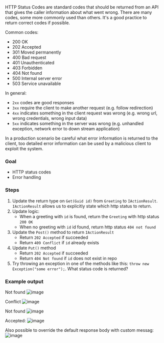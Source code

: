 HTTP Status Codes are standard codes that should be returned from an API that gives the caller information about what went wrong. There are many codes, some more commonly used than others. It's a good practice to return correct codes if possible.

Common codes:
* 200 OK
* 202 Accepted
* 301 Moved permanently
* 400 Bad request
* 401 Unauthenticated
* 403 Forbidden
* 404 Not found
* 500 Internal server error
* 503 Service unavailable

In general: 
* `2xx` codes are good responses
* `3xx` require the client to make another request (e.g. follow redirection)
* `4xx` indicates something in the client request was wrong (e.g. wrong url, wrong credentials, wrong input data)
* `5xx` indicates something in the server was wrong (e.g. unhandled exception, network error to down stream application)

In a production scenario be careful what error information is returned to the client, too detailed error information can be used by a malicious client to exploit the system.

### Goal
- HTTP status codes
- Error handling

### Steps
1. Update the return type on `Get(Guid id)` from `Greeting` to `IActionResult`. `IActionResult` allows us to explicitly state which http status to return.
2. Update logic: 
     - When a greeting with `id` is found, return the `Greeting` with http status `200 OK` 
     - When no greeting with `id` id found, return http status `404 not found`
3. Update the `Post()` method to return `IActionResult`
     - Return `202 Accepted` if succeeded
     - Return `409 Conflict` if `id` already exists
4.  Update `Put()` method
     - Return `202 Accepted` if succeeded
     - Return `404 Not found` if `id` does not exist in repo
5. Try throwing an exception in one of the methods like this: `throw new Exception("some error");`. What status code is returned? 

### Example output
Not found
![image](https://user-images.githubusercontent.com/2921523/146200083-4ed1fb95-9906-4523-9bcf-a3bc3e849c95.png)

Conflict
![image](https://user-images.githubusercontent.com/2921523/146200222-84204218-6cbc-4f4a-8ad9-63967f6865df.png)

Not found
![image](https://user-images.githubusercontent.com/2921523/146200281-0f7ddb7d-45b0-4351-b6ba-33dee58e296b.png)

Accepted:
![image](https://user-images.githubusercontent.com/2921523/146200371-c4f6ca25-dd60-4ba2-90c3-473786b0e015.png)

Also possible to override the default response body with custom messag:
![image](https://user-images.githubusercontent.com/2921523/146200686-9c0e2f33-7946-469f-9fec-94e3408e72e3.png)
